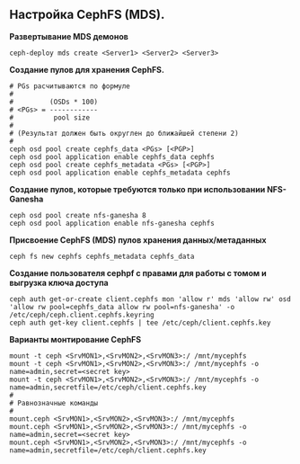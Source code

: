 ## Настройка CephFS (MDS).

**Развертывание MDS демонов**

	ceph-deploy mds create <Server1> <Server2> <Server3>

**Создание пулов для хранения CephFS.**

	# PGs расчитываются по формуле
	#
	#         (OSDs * 100)
	# <PGs> = ------------
	#          pool size
	#
	# (Результат должен быть округлен до ближайшей степени 2)
	#
	ceph osd pool create cephfs_data <PGs> [<PGP>]
	ceph osd pool application enable cephfs_data cephfs
	ceph osd pool create cephfs_metadata <PGs> [<PGP>]
	ceph osd pool application enable cephfs_metadata cephfs

**Создание пулов, которые требуются только при использовании NFS-Ganesha**

	ceph osd pool create nfs-ganesha 8                         
	ceph osd pool application enable nfs-ganesha cephfs

**Присвоение CephFS (MDS) пулов хранения данных/метаданных**

	ceph fs new cephfs cephfs_metadata cephfs_data

**Создание пользователя cephpf с правами для работы с томом и выгрузка ключа доступа**

	ceph auth get-or-create client.cephfs mon 'allow r' mds 'allow rw' osd 'allow rw pool=cephfs_data allow rw pool=nfs-ganesha' -o /etc/ceph/ceph.client.cephfs.keyring
	ceph auth get-key client.cephfs | tee /etc/ceph/client.cephfs.key

**Варианты монтирование CephFS**

	mount -t ceph <SrvMON1>,<SrvMON2>,<SrvMON3>:/ /mnt/mycephfs
	mount -t ceph <SrvMON1>,<SrvMON2>,<SrvMON3>:/ /mnt/mycephfs -o name=admin,secret=<secret key>
	mount -t ceph <SrvMON1>,<SrvMON2>,<SrvMON3>:/ /mnt/mycephfs -o name=admin,secretfile=/etc/ceph/client.cephfs.key
	#
	# Равнозначные команды
	#
	mount.ceph <SrvMON1>,<SrvMON2>,<SrvMON3>:/ /mnt/mycephfs
	mount.ceph <SrvMON1>,<SrvMON2>,<SrvMON3>:/ /mnt/mycephfs -o name=admin,secret=<secret key>
	mount.ceph <SrvMON1>,<SrvMON2>,<SrvMON3>:/ /mnt/mycephfs -o name=admin,secretfile=/etc/ceph/client.cephfs.key

